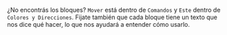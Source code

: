 ¿No encontrás los bloques? `Mover` está dentro de `Comandos` y `Este` dentro de `Colores y Direcciones`. Fijate también que cada bloque tiene un texto que nos dice qué hacer, lo que nos ayudará a entender cómo usarlo.